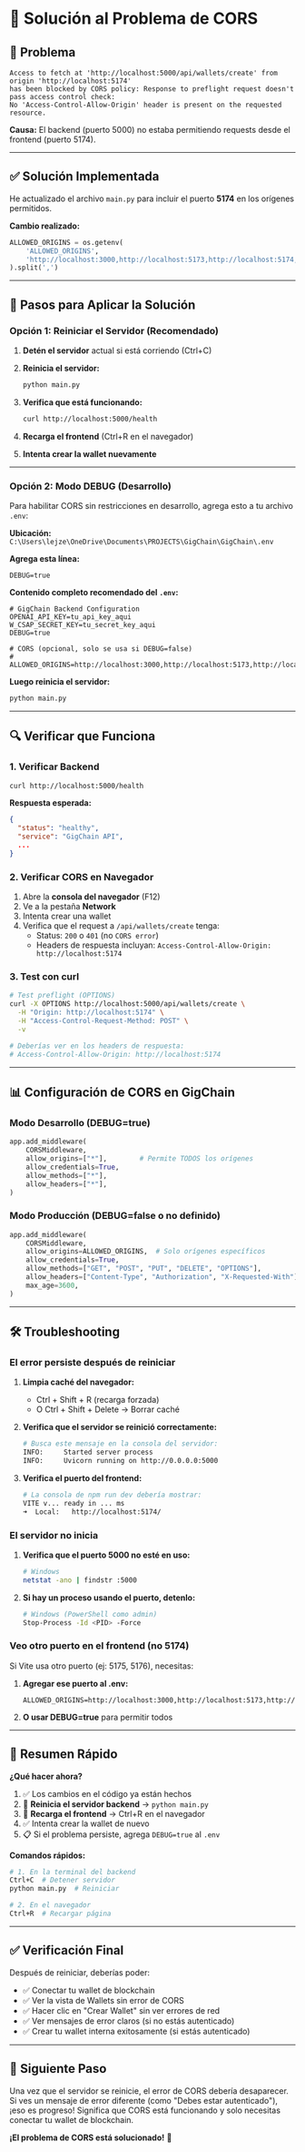 # 🔧 Solución al Problema de CORS

## 🐛 Problema

```
Access to fetch at 'http://localhost:5000/api/wallets/create' from origin 'http://localhost:5174' 
has been blocked by CORS policy: Response to preflight request doesn't pass access control check: 
No 'Access-Control-Allow-Origin' header is present on the requested resource.
```

**Causa:** El backend (puerto 5000) no estaba permitiendo requests desde el frontend (puerto 5174).

---

## ✅ Solución Implementada

He actualizado el archivo `main.py` para incluir el puerto **5174** en los orígenes permitidos.

**Cambio realizado:**
```python
ALLOWED_ORIGINS = os.getenv(
    'ALLOWED_ORIGINS',
    'http://localhost:3000,http://localhost:5173,http://localhost:5174,...'  # ← 5174 agregado
).split(',')
```

---

## 🚀 Pasos para Aplicar la Solución

### Opción 1: Reiniciar el Servidor (Recomendado)

1. **Detén el servidor** actual si está corriendo (Ctrl+C)

2. **Reinicia el servidor:**
   ```bash
   python main.py
   ```

3. **Verifica que está funcionando:**
   ```bash
   curl http://localhost:5000/health
   ```

4. **Recarga el frontend** (Ctrl+R en el navegador)

5. **Intenta crear la wallet nuevamente**

---

### Opción 2: Modo DEBUG (Desarrollo)

Para habilitar CORS sin restricciones en desarrollo, agrega esto a tu archivo `.env`:

**Ubicación:** `C:\Users\lejze\OneDrive\Documents\PROJECTS\GigChain\GigChain\.env`

**Agrega esta línea:**
```env
DEBUG=true
```

**Contenido completo recomendado del `.env`:**
```env
# GigChain Backend Configuration
OPENAI_API_KEY=tu_api_key_aqui
W_CSAP_SECRET_KEY=tu_secret_key_aqui
DEBUG=true

# CORS (opcional, solo se usa si DEBUG=false)
# ALLOWED_ORIGINS=http://localhost:3000,http://localhost:5173,http://localhost:5174
```

**Luego reinicia el servidor:**
```bash
python main.py
```

---

## 🔍 Verificar que Funciona

### 1. Verificar Backend
```bash
curl http://localhost:5000/health
```

**Respuesta esperada:**
```json
{
  "status": "healthy",
  "service": "GigChain API",
  ...
}
```

### 2. Verificar CORS en Navegador

1. Abre la **consola del navegador** (F12)
2. Ve a la pestaña **Network**
3. Intenta crear una wallet
4. Verifica que el request a `/api/wallets/create` tenga:
   - Status: `200` o `401` (no `CORS error`)
   - Headers de respuesta incluyan: `Access-Control-Allow-Origin: http://localhost:5174`

### 3. Test con curl

```bash
# Test preflight (OPTIONS)
curl -X OPTIONS http://localhost:5000/api/wallets/create \
  -H "Origin: http://localhost:5174" \
  -H "Access-Control-Request-Method: POST" \
  -v

# Deberías ver en los headers de respuesta:
# Access-Control-Allow-Origin: http://localhost:5174
```

---

## 📊 Configuración de CORS en GigChain

### Modo Desarrollo (DEBUG=true)
```python
app.add_middleware(
    CORSMiddleware,
    allow_origins=["*"],        # Permite TODOS los orígenes
    allow_credentials=True,
    allow_methods=["*"],
    allow_headers=["*"],
)
```

### Modo Producción (DEBUG=false o no definido)
```python
app.add_middleware(
    CORSMiddleware,
    allow_origins=ALLOWED_ORIGINS,  # Solo orígenes específicos
    allow_credentials=True,
    allow_methods=["GET", "POST", "PUT", "DELETE", "OPTIONS"],
    allow_headers=["Content-Type", "Authorization", "X-Requested-With"],
    max_age=3600,
)
```

---

## 🛠️ Troubleshooting

### El error persiste después de reiniciar

1. **Limpia caché del navegador:**
   - Ctrl + Shift + R (recarga forzada)
   - O Ctrl + Shift + Delete → Borrar caché

2. **Verifica que el servidor se reinició correctamente:**
   ```bash
   # Busca este mensaje en la consola del servidor:
   INFO:     Started server process
   INFO:     Uvicorn running on http://0.0.0.0:5000
   ```

3. **Verifica el puerto del frontend:**
   ```bash
   # La consola de npm run dev debería mostrar:
   VITE v... ready in ... ms
   ➜  Local:   http://localhost:5174/
   ```

### El servidor no inicia

1. **Verifica que el puerto 5000 no esté en uso:**
   ```bash
   # Windows
   netstat -ano | findstr :5000
   ```

2. **Si hay un proceso usando el puerto, detenlo:**
   ```bash
   # Windows (PowerShell como admin)
   Stop-Process -Id <PID> -Force
   ```

### Veo otro puerto en el frontend (no 5174)

Si Vite usa otro puerto (ej: 5175, 5176), necesitas:

1. **Agregar ese puerto al .env:**
   ```env
   ALLOWED_ORIGINS=http://localhost:3000,http://localhost:5173,http://localhost:5174,http://localhost:5175
   ```

2. **O usar DEBUG=true** para permitir todos

---

## 📝 Resumen Rápido

**¿Qué hacer ahora?**

1. ✅ Los cambios en el código ya están hechos
2. 🔄 **Reinicia el servidor backend** → `python main.py`
3. 🔄 **Recarga el frontend** → Ctrl+R en el navegador
4. ✅ Intenta crear la wallet de nuevo
5. 📋 Si el problema persiste, agrega `DEBUG=true` al `.env`

**Comandos rápidos:**
```bash
# 1. En la terminal del backend
Ctrl+C  # Detener servidor
python main.py  # Reiniciar

# 2. En el navegador
Ctrl+R  # Recargar página
```

---

## ✅ Verificación Final

Después de reiniciar, deberías poder:
- ✅ Conectar tu wallet de blockchain
- ✅ Ver la vista de Wallets sin error de CORS
- ✅ Hacer clic en "Crear Wallet" sin ver errores de red
- ✅ Ver mensajes de error claros (si no estás autenticado)
- ✅ Crear tu wallet interna exitosamente (si estás autenticado)

---

## 🎯 Siguiente Paso

Una vez que el servidor se reinicie, el error de CORS debería desaparecer. Si ves un mensaje de error diferente (como "Debes estar autenticado"), ¡eso es progreso! Significa que CORS está funcionando y solo necesitas conectar tu wallet de blockchain.

**¡El problema de CORS está solucionado!** 🚀

